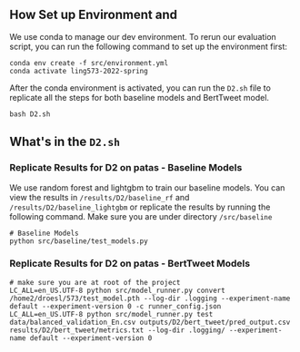 ## How Set up Environment and 

We use conda to manage our dev environment. To rerun our evaluation script, you can run the following command to set up the environment first:

```
conda env create -f src/environment.yml
conda activate ling573-2022-spring
```

After the conda environment is activated, you can run the `D2.sh` file to replicate all the steps for both baseline models and BertTweet model.
```
bash D2.sh
```

## What's in the `D2.sh`

### Replicate Results for D2 on patas - Baseline Models

We use random forest and lightgbm to train our baseline models. You can view the results in `/results/D2/baseline_rf` and `/results/D2/baseline_lightgbm` or replicate the results by running the following command. Make sure you are under directory `/src/baseline`

```
# Baseline Models
python src/baseline/test_models.py
```

### Replicate Results for D2 on patas - BertTweet Models

```
# make sure you are at root of the project
LC_ALL=en_US.UTF-8 python src/model_runner.py convert /home2/droesl/573/test_model.pth --log-dir .logging --experiment-name default --experiment-version 0 -c runner_config.json
LC_ALL=en_US.UTF-8 python src/model_runner.py test data/balanced_validation_En.csv outputs/D2/bert_tweet/pred_output.csv results/D2/bert_tweet/metrics.txt --log-dir .logging/ --experiment-name default --experiment-version 0
```

